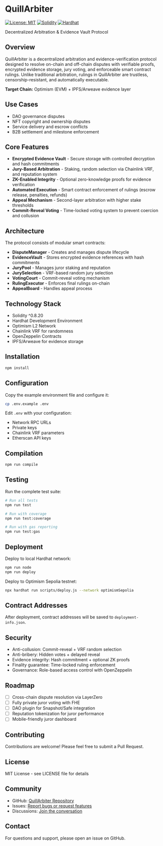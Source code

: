 # QuillArbiter

[![License: MIT](https://img.shields.io/badge/License-MIT-yellow.svg)](https://opensource.org/licenses/MIT)
[![Solidity](https://img.shields.io/badge/Solidity-^0.8.20-blue)](https://soliditylang.org/)
[![Hardhat](https://img.shields.io/badge/Built%20with-Hardhat-orange)](https://hardhat.org/)

Decentralized Arbitration & Evidence Vault Protocol

## Overview

QuillArbiter is a decentralized arbitration and evidence-verification protocol designed to resolve on-chain and off-chain disputes with verifiable proofs, encrypted evidence storage, jury voting, and enforceable smart contract rulings. Unlike traditional arbitration, rulings in QuillArbiter are trustless, censorship-resistant, and automatically executable.

**Target Chain:** Optimism (EVM) + IPFS/Arweave evidence layer

## Use Cases

- DAO governance disputes
- NFT copyright and ownership disputes
- Service delivery and escrow conflicts
- B2B settlement and milestone enforcement

## Core Features

- **Encrypted Evidence Vault** - Secure storage with controlled decryption and hash commitments
- **Jury-Based Arbitration** - Staking, random selection via Chainlink VRF, and reputation system
- **ZK-Enabled Integrity** - Optional zero-knowledge proofs for evidence verification
- **Automated Execution** - Smart contract enforcement of rulings (escrow release, penalties, refunds)
- **Appeal Mechanism** - Second-layer arbitration with higher stake thresholds
- **Commit-Reveal Voting** - Time-locked voting system to prevent coercion and collusion

## Architecture

The protocol consists of modular smart contracts:

- **DisputeManager** - Creates and manages dispute lifecycle
- **EvidenceVault** - Stores encrypted evidence references with hash commitments
- **JuryPool** - Manages juror staking and reputation
- **JurySelection** - VRF-based random jury selection
- **VotingCourt** - Commit-reveal voting mechanism
- **RulingExecutor** - Enforces final rulings on-chain
- **AppealBoard** - Handles appeal process

## Technology Stack

- Solidity ^0.8.20
- Hardhat Development Environment
- Optimism L2 Network
- Chainlink VRF for randomness
- OpenZeppelin Contracts
- IPFS/Arweave for evidence storage

## Installation

```bash
npm install
```

## Configuration

Copy the example environment file and configure it:

```bash
cp .env.example .env
```

Edit `.env` with your configuration:
- Network RPC URLs
- Private keys
- Chainlink VRF parameters
- Etherscan API keys

## Compilation

```bash
npm run compile
```

## Testing

Run the complete test suite:

```bash
# Run all tests
npm run test

# Run with coverage
npm run test:coverage

# Run with gas reporting
npm run test:gas
```

## Deployment

Deploy to local Hardhat network:

```bash
npm run node
npm run deploy
```

Deploy to Optimism Sepolia testnet:

```bash
npx hardhat run scripts/deploy.js --network optimismSepolia
```

## Contract Addresses

After deployment, contract addresses will be saved to `deployment-info.json`.

## Security

- Anti-collusion: Commit-reveal + VRF random selection
- Anti-bribery: Hidden votes + delayed reveal
- Evidence integrity: Hash commitment + optional ZK proofs
- Finality guarantee: Time-locked ruling enforcement
- Governance: Role-based access control with OpenZeppelin

## Roadmap

- [ ] Cross-chain dispute resolution via LayerZero
- [ ] Fully private juror voting with FHE
- [ ] DAO plugin for Snapshot/Safe integration
- [ ] Reputation tokenization for juror performance
- [ ] Mobile-friendly juror dashboard

## Contributing

Contributions are welcome! Please feel free to submit a Pull Request.

## License

MIT License - see LICENSE file for details

## Community

- GitHub: [QuillArbiter Repository](https://github.com/eminaskoses/QuillArbiter)
- Issues: [Report bugs or request features](https://github.com/eminaskoses/QuillArbiter/issues)
- Discussions: [Join the conversation](https://github.com/eminaskoses/QuillArbiter/discussions)

## Contact

For questions and support, please open an issue on GitHub.

